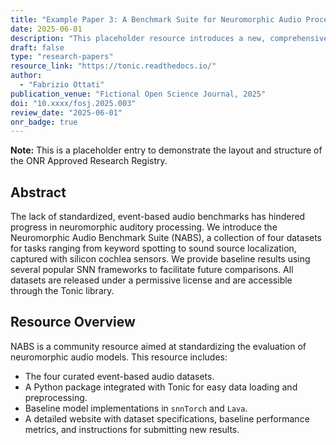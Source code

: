 ```yaml
---
title: "Example Paper 3: A Benchmark Suite for Neuromorphic Audio Processing"
date: 2025-06-01
description: "This placeholder resource introduces a new, comprehensive benchmark suite for audio processing tasks, specifically designed for event-based audio sensors and spiking neural networks."
draft: false
type: "research-papers"
resource_link: "https://tonic.readthedocs.io/"
author:
  - "Fabrizio Ottati"
publication_venue: "Fictional Open Science Journal, 2025"
doi: "10.xxxx/fosj.2025.003"
review_date: "2025-06-01"
onr_badge: true
---
```


**Note:** This is a placeholder entry to demonstrate the layout and structure of the ONR Approved Research Registry.

## Abstract
The lack of standardized, event-based audio benchmarks has hindered progress in neuromorphic auditory processing. We introduce the Neuromorphic Audio Benchmark Suite (NABS), a collection of four datasets for tasks ranging from keyword spotting to sound source localization, captured with silicon cochlea sensors. We provide baseline results using several popular SNN frameworks to facilitate future comparisons. All datasets are released under a permissive license and are accessible through the Tonic library.

## Resource Overview
NABS is a community resource aimed at standardizing the evaluation of neuromorphic audio models. This resource includes:
- The four curated event-based audio datasets.
- A Python package integrated with Tonic for easy data loading and preprocessing.
- Baseline model implementations in `snnTorch` and `Lava`.
- A detailed website with dataset specifications, baseline performance metrics, and instructions for submitting new results.